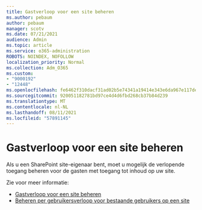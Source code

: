 ```yaml
---
title: Gastverloop voor een site beheren
ms.author: pebaum
author: pebaum
manager: scotv
ms.date: 07/21/2021
audience: Admin
ms.topic: article
ms.service: o365-administration
ROBOTS: NOINDEX, NOFOLLOW
localization_priority: Normal
ms.collection: Adm_O365
ms.custom:
- "9000192"
- "12448"
ms.openlocfilehash: fe6462f310dacf31ad02b5e74341a19414e343e6da967e117de6789d569b0caa
ms.sourcegitcommit: 920051182781bd97ce4d4d6fbd268cb37b84d239
ms.translationtype: MT
ms.contentlocale: nl-NL
ms.lasthandoff: 08/11/2021
ms.locfileid: "57891145"
---
```

# <a name="manage-guest-expiration-for-a-site"></a>Gastverloop voor een site beheren

Als u een SharePoint site-eigenaar bent, moet u mogelijk de verlopende toegang beheren voor de gasten met toegang tot inhoud op uw site.

Zie voor meer informatie:

- [Gastverloop voor een site beheren](https://support.microsoft.com/office/manage-guest-expiration-for-a-site-25bee24f-42ad-4ee8-8402-4186eed74dea)
- [Beheren per gebruikersverloop voor bestaande gebruikers op een site](https://docs.microsoft.com/sharepoint/dev/solution-guidance/manage-user-sharing-expiration)
